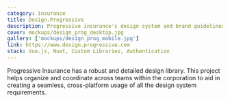 ```yaml
---
category: insurance
title: Design.Progressive
description: Progressive insurance's design system and brand guidelines library.
cover: mockups/design_prog_desktop.jpg
gallery: ['mockups/design_prog_mobile.jpg']
link: https://www.design.progressive.com
stack: Vue.js, Nuxt, Custom Libraries, Authentication
---
```


Progressive Insurance has a robust and detailed design library. This project helps organize and coordinate across teams within the corporation to aid in creating a seamless, cross-platform usage of all the design system requirements.

